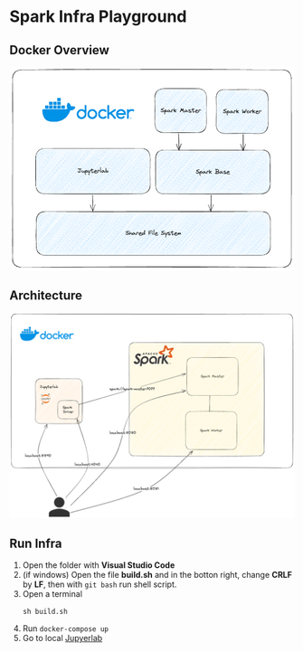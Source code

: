 # Spark Infra Playground

## Docker Overview
![docker](img/docker-overview.png)

## Architecture
![architecture](img/infra.png)

## Run Infra

1. Open the folder with **Visual Studio Code**
2. (if windows) Open the file **build.sh** and in the botton right, change **CRLF** by **LF**, then with `git bash` run shell script.
3. Open a terminal
    ```shell
    sh build.sh
    ```
4. Run `docker-compose up`
5. Go to local [Jupyerlab](http://localhost:8890/tree?)